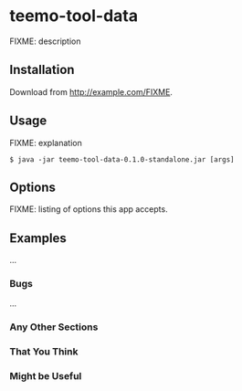 # teemo-tool-data

FIXME: description

## Installation

Download from http://example.com/FIXME.

## Usage

FIXME: explanation

    $ java -jar teemo-tool-data-0.1.0-standalone.jar [args]

## Options

FIXME: listing of options this app accepts.

## Examples

...

### Bugs

...

### Any Other Sections
### That You Think
### Might be Useful
